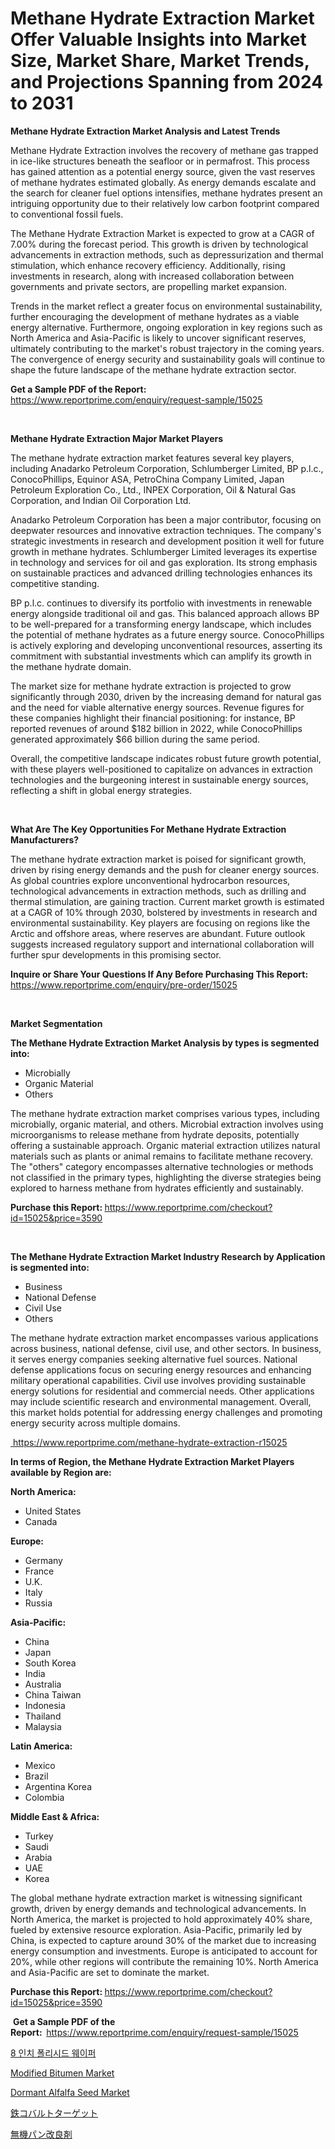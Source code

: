 <p><h1>Methane Hydrate Extraction Market Offer Valuable Insights into Market Size, Market Share, Market Trends, and Projections Spanning from 2024 to 2031</h1></p><p><strong>Methane Hydrate Extraction Market Analysis and Latest Trends</strong></p>
<p><p>Methane Hydrate Extraction involves the recovery of methane gas trapped in ice-like structures beneath the seafloor or in permafrost. This process has gained attention as a potential energy source, given the vast reserves of methane hydrates estimated globally. As energy demands escalate and the search for cleaner fuel options intensifies, methane hydrates present an intriguing opportunity due to their relatively low carbon footprint compared to conventional fossil fuels.</p><p>The Methane Hydrate Extraction Market is expected to grow at a CAGR of 7.00% during the forecast period. This growth is driven by technological advancements in extraction methods, such as depressurization and thermal stimulation, which enhance recovery efficiency. Additionally, rising investments in research, along with increased collaboration between governments and private sectors, are propelling market expansion. </p><p>Trends in the market reflect a greater focus on environmental sustainability, further encouraging the development of methane hydrates as a viable energy alternative. Furthermore, ongoing exploration in key regions such as North America and Asia-Pacific is likely to uncover significant reserves, ultimately contributing to the market's robust trajectory in the coming years. The convergence of energy security and sustainability goals will continue to shape the future landscape of the methane hydrate extraction sector.</p></p>
<p><strong>Get a Sample PDF of the Report:&nbsp;</strong> <a href="https://www.reportprime.com/enquiry/request-sample/15025">https://www.reportprime.com/enquiry/request-sample/15025</a></p>
<p>&nbsp;</p>
<p><strong>Methane Hydrate Extraction Major Market Players</strong></p>
<p><p>The methane hydrate extraction market features several key players, including Anadarko Petroleum Corporation, Schlumberger Limited, BP p.l.c., ConocoPhillips, Equinor ASA, PetroChina Company Limited, Japan Petroleum Exploration Co., Ltd., INPEX Corporation, Oil & Natural Gas Corporation, and Indian Oil Corporation Ltd. </p><p>Anadarko Petroleum Corporation has been a major contributor, focusing on deepwater resources and innovative extraction techniques. The company's strategic investments in research and development position it well for future growth in methane hydrates. Schlumberger Limited leverages its expertise in technology and services for oil and gas exploration. Its strong emphasis on sustainable practices and advanced drilling technologies enhances its competitive standing.</p><p>BP p.l.c. continues to diversify its portfolio with investments in renewable energy alongside traditional oil and gas. This balanced approach allows BP to be well-prepared for a transforming energy landscape, which includes the potential of methane hydrates as a future energy source. ConocoPhillips is actively exploring and developing unconventional resources, asserting its commitment with substantial investments which can amplify its growth in the methane hydrate domain.</p><p>The market size for methane hydrate extraction is projected to grow significantly through 2030, driven by the increasing demand for natural gas and the need for viable alternative energy sources. Revenue figures for these companies highlight their financial positioning: for instance, BP reported revenues of around $182 billion in 2022, while ConocoPhillips generated approximately $66 billion during the same period.</p><p>Overall, the competitive landscape indicates robust future growth potential, with these players well-positioned to capitalize on advances in extraction technologies and the burgeoning interest in sustainable energy sources, reflecting a shift in global energy strategies.</p></p>
<p>&nbsp;</p>
<p><strong>What Are The Key Opportunities For Methane Hydrate Extraction Manufacturers?</strong></p>
<p><p>The methane hydrate extraction market is poised for significant growth, driven by rising energy demands and the push for cleaner energy sources. As global countries explore unconventional hydrocarbon resources, technological advancements in extraction methods, such as drilling and thermal stimulation, are gaining traction. Current market growth is estimated at a CAGR of 10% through 2030, bolstered by investments in research and environmental sustainability. Key players are focusing on regions like the Arctic and offshore areas, where reserves are abundant. Future outlook suggests increased regulatory support and international collaboration will further spur developments in this promising sector.</p></p>
<p><strong>Inquire or Share Your Questions If Any Before Purchasing This Report:</strong> <a href="https://www.reportprime.com/enquiry/pre-order/15025">https://www.reportprime.com/enquiry/pre-order/15025</a></p>
<p>&nbsp;</p>
<p><strong>Market Segmentation</strong></p>
<p><strong>The Methane Hydrate Extraction Market Analysis by types is segmented into:</strong></p>
<p><ul><li>Microbially</li><li>Organic Material</li><li>Others</li></ul></p>
<p><p>The methane hydrate extraction market comprises various types, including microbially, organic material, and others. Microbial extraction involves using microorganisms to release methane from hydrate deposits, potentially offering a sustainable approach. Organic material extraction utilizes natural materials such as plants or animal remains to facilitate methane recovery. The "others" category encompasses alternative technologies or methods not classified in the primary types, highlighting the diverse strategies being explored to harness methane from hydrates efficiently and sustainably.</p></p>
<p><strong>Purchase this Report:&nbsp;</strong><a href="https://www.reportprime.com/checkout?id=15025&price=3590">https://www.reportprime.com/checkout?id=15025&price=3590</a></p>
<p>&nbsp;</p>
<p><strong>The Methane Hydrate Extraction Market Industry Research by Application is segmented into:</strong></p>
<p><ul><li>Business</li><li>National Defense</li><li>Civil Use</li><li>Others</li></ul></p>
<p><p>The methane hydrate extraction market encompasses various applications across business, national defense, civil use, and other sectors. In business, it serves energy companies seeking alternative fuel sources. National defense applications focus on securing energy resources and enhancing military operational capabilities. Civil use involves providing sustainable energy solutions for residential and commercial needs. Other applications may include scientific research and environmental management. Overall, this market holds potential for addressing energy challenges and promoting energy security across multiple domains.</p></p>
<p><a href="https://www.reportprime.com/methane-hydrate-extraction-r15025">&nbsp;https://www.reportprime.com/methane-hydrate-extraction-r15025</a></p>
<p><strong>In terms of Region, the Methane Hydrate Extraction Market Players available by Region are:</strong></p>
<p>
    <p> <strong> North America: </strong>
        <ul>
            <li>United States</li>
            <li>Canada</li>
        </ul>
        </p> 
    <p> <strong> Europe: </strong>
        <ul>
            <li>Germany</li>
            <li>France</li>
            <li>U.K.</li>
            <li>Italy</li>
            <li>Russia</li>
        </ul>
        </p> 
    <p> <strong> Asia-Pacific: </strong>
        <ul>
            <li>China</li>
            <li>Japan</li>
            <li>South Korea</li>
            <li>India</li>
            <li>Australia</li>
            <li>China Taiwan</li>
            <li>Indonesia</li>
            <li>Thailand</li>
            <li>Malaysia</li>
        </ul>
        </p> 
    <p> <strong> Latin America: </strong>
        <ul>
            <li>Mexico</li>
            <li>Brazil</li>
            <li>Argentina Korea</li>
            <li>Colombia</li>
        </ul>
        </p> 
    <p> <strong> Middle East & Africa: </strong>
        <ul>
            <li>Turkey</li>
            <li>Saudi</li>
            <li>Arabia</li>
            <li>UAE</li>
            <li>Korea</li>
        </ul>
    </p>
    </p>
<p><p>The global methane hydrate extraction market is witnessing significant growth, driven by energy demands and technological advancements. In North America, the market is projected to hold approximately 40% share, fueled by extensive resource exploration. Asia-Pacific, primarily led by China, is expected to capture around 30% of the market due to increasing energy consumption and investments. Europe is anticipated to account for 20%, while other regions will contribute the remaining 10%. North America and Asia-Pacific are set to dominate the market.</p></p>
<p><strong>Purchase this Report: </strong><a href="https://www.reportprime.com/checkout?id=15025&price=3590">https://www.reportprime.com/checkout?id=15025&price=3590</a></p>
<p>&nbsp;<strong>Get a Sample PDF of the Report:&nbsp;&nbsp;</strong><a href="https://www.reportprime.com/enquiry/request-sample/15025">https://www.reportprime.com/enquiry/request-sample/15025</a></p>
<p><strong></strong></p>
<p><p><a href="https://medium.com/@chungcameron76/%EC%84%B8%EA%B3%84-8-inch-polished-wafer-market-%EC%9D%80-2024%EC%97%90%EC%84%9C-2031%EB%A1%9C-%EC%97%B0%ED%8F%89%EA%B7%A0-%EC%A6%9D%EA%B0%80%EC%9C%A8%EC%9D%84-%EB%B3%B4%EC%9D%BC-%EA%B2%83%EC%9C%BC%EB%A1%9C-%EC%98%88%EC%83%81%EB%90%A9%EB%8B%88%EB%8B%A4-7b845d561994">8 인치 폴리시드 웨이퍼</a></p><p><a href="https://medium.com/@piersrei1940/the-modified-bitumen-market-report-analyzes-important-operational-and-performance-data-so-one-may-ae59e151847a">Modified Bitumen Market</a></p><p><a href="https://issuu.com/reportprime-2/docs/dormant-alfalfa-seed-market-size-20_6af932821544a4">Dormant Alfalfa Seed Market</a></p><p><a href="https://medium.com/@aminohtc4/iron-cobalt-target-market-%E3%81%AF-%E3%82%B3%E3%82%B9%E3%83%88%E7%AE%A1%E7%90%86%E3%81%A8%E5%8A%B9%E7%8E%87%E5%90%91%E4%B8%8A%E3%82%92%E5%84%AA%E5%85%88%E3%81%97%E3%81%BE%E3%81%99-%E3%81%95%E3%82%89%E3%81%AB-%E5%A0%B1%E5%91%8A%E6%9B%B8%E3%81%AF%E5%B8%82%E5%A0%B4%E3%81%AE%E9%9C%80%E8%A6%81%E9%9D%A2%E3%81%A8%E4%BE%9B%E7%B5%A6%E9%9D%A2%E3%81%AE%E4%B8%A1%E6%96%B9%E3%82%92%E3%82%AB%E3%83%90%E3%83%BC%E3%81%97%E3%81%A6%E3%81%84%E3%81%BE%E3%81%99-iron-cobalt-target-acc62459de23">鉄コバルトターゲット</a></p><p><a href="https://medium.com/@ismaelblick2023/inorganic-bread-improver-market-%E3%81%AF-%E3%82%B3%E3%82%B9%E3%83%88%E7%AE%A1%E7%90%86%E3%81%A8%E5%8A%B9%E7%8E%87%E5%90%91%E4%B8%8A%E3%82%92%E5%84%AA%E5%85%88%E3%81%97%E3%81%BE%E3%81%99-%E3%81%95%E3%82%89%E3%81%AB-%E5%A0%B1%E5%91%8A%E6%9B%B8%E3%81%AF%E5%B8%82%E5%A0%B4%E3%81%AE%E9%9C%80%E8%A6%81%E9%9D%A2%E3%81%A8%E4%BE%9B%E7%B5%A6%E9%9D%A2%E3%81%AE%E4%B8%A1%E6%96%B9%E3%82%92%E3%82%AB%E3%83%90%E3%83%BC%E3%81%97%E3%81%A6%E3%81%84%E3%81%BE%E3%81%99-inorganic-cf5574ab94f9">無機パン改良剤</a></p></p>
